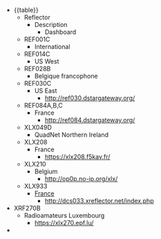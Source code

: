 - {{table}}
    - Reflector
        - Description
            - Dashboard
    - REF001C
        - International
    - REF014C
        - US West
    - REF028B
        - Belgique francophone
    - REF030C
        - US East
            - http://ref030.dstargateway.org/
    - REF084A,B,C
        - France
            - http://ref084.dstargateway.org/
    - XLX049D
        - QuadNet Northern Ireland
    - XLX208
        - France
            - https://xlx208.f5kav.fr/
    - XLX210
        - Belgium
            - http://op0p.no-ip.org/xlx/
    - XLX933
        - [France](http://www.dstar-france.fr/les-relais-d-star/reflecteurs/comment-fonctionne-le-xlx933/)
            - http://dcs033.xreflector.net/index.php
- XRF270B
    - Radioamateurs Luxembourg
        - https://xlx270.epf.lu/
- 
